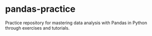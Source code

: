 # pandas-practice
Practice repository for mastering data analysis with Pandas in Python through exercises and tutorials.

